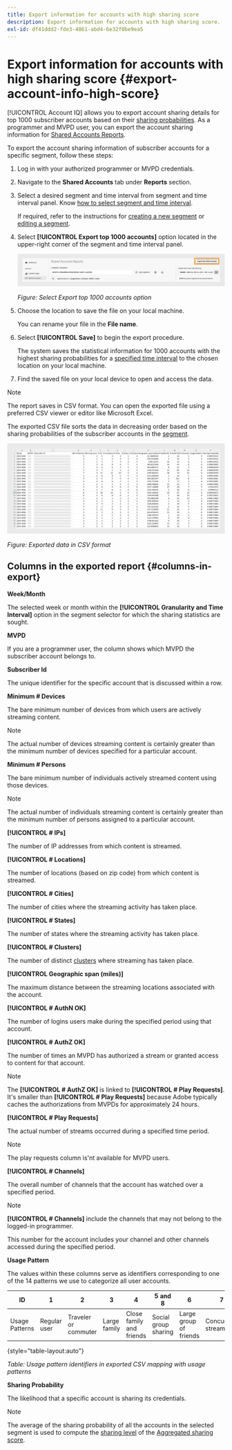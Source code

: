 ```yaml
---
title: Export information for accounts with high sharing score
description: Export information for accounts with high sharing score.
exl-id: df41ddd2-fde3-4861-abd4-6e32f0be9ea5
---
```

# Export information for accounts with high sharing score {#export-account-info-high-score}

[!UICONTROL Account IQ] allows you to export account sharing details for top 1000 subscriber accounts based on their [sharing probabilities](/help/accountiq/product-concepts.md#account-sharing-probability-def). As a programmer and MVPD user, you can export the account sharing information for [Shared Accounts Reports](/help/accountiq/shared-acc-reports.md).

To export the account sharing information of subscriber accounts for a specific segment, follow these steps:

1. Log in with your authorized programmer or MVPD credentials.
1. Navigate to the **Shared Accounts** tab under **Reports** section.
1. Select a desired segment and time interval from segment and time interval panel. Know [how to select segment and time interval](segments-timeinterval.md).

   If required, refer to the instructions for [creating a new segment](work-with-segments.md#create-new-segment) or [editing a segment](work-with-segments.md#create-new-segment).

1. Select **[!UICONTROL Export top 1000 accounts]** option located in the upper-right corner of the segment and time interval panel.

   ![Export top 1000 accounts](assets/export-top-1000-accounts.png)

   *Figure: Select Export top 1000 accounts option*

1. Choose the location to save the file on your local machine.

   You can rename your file in the **File name**.

1. Select **[!UICONTROL Save]** to begin the export procedure.

   The system saves the statistical information for 1000 accounts with the highest sharing probabilities for a [specified time interval](/help/accountiq/product-concepts.md#time-interval-def) to the chosen location on your local machine.

1. Find the saved file on your local device to open and access the data.

>[!NOTE]
>
>The report saves in CSV format. You can open the exported file using a preferred CSV viewer or editor like Microsoft Excel.

The exported CSV file sorts the data in decreasing order based on the sharing probabilities of the subscriber accounts in the [segment](/help/accountiq/product-concepts.md#segment-def). 

![exported data in csv format](assets/exported-csv.png)

*Figure: Exported data in CSV format*

## Columns in the exported report {#columns-in-export}

**Week/Month**

The selected week or month within the **[!UICONTROL Granularity and Time Interval]** option in the segment selector for which the sharing statistics are sought.

**MVPD**

If you are a programmer user, the column shows which MVPD the subscriber account belongs to.

**Subscriber Id**

The unique identifier for the specific account that is discussed within a row.

**Minimum # Devices**

The bare minimum number of devices from which users are actively streaming content.

>[!NOTE]
>
>The actual number of devices streaming content is certainly greater than the minimum number of devices specified for a particular account.

**Minimum # Persons**

The bare minimum number of individuals actively streamed content using those devices.

>[!NOTE]
>
>The actual number of individuals streaming content is certainly greater than the minimum number of persons assigned to a particular account.

**[!UICONTROL # IPs]**

The number of IP addresses from which content is streamed.

**[!UICONTROL # Locations]**

The number of locations (based on zip code) from which content is streamed.

**[!UICONTROL # Cities]**

The number of cities where the streaming activity has taken place.

**[!UICONTROL # States]**

The number of states where the streaming activity has taken place.

**[!UICONTROL # Clusters]**

The number of distinct [clusters](/help/accountiq/product-concepts.md#cluster-def) where streaming has taken place.

**[!UICONTROL Geographic span (miles)]**

The maximum distance between the streaming locations associated with the account.

**[!UICONTROL # AuthN OK]**

The number of logins users make during the specified period using that account.

**[!UICONTROL # AuthZ OK]**

The number of times an MVPD has authorized a stream or granted access to content for that account.

>[!NOTE]
>
>The **[!UICONTROL # AuthZ OK]** is linked to **[!UICONTROL # Play Requests]**. It's smaller than **[!UICONTROL # Play Requests]** because Adobe typically caches the authorizations from MVPDs for approximately 24 hours.

**[!UICONTROL # Play Requests]**

The actual number of streams occurred during a specified time period.

   >[!NOTE]
   >
   >The play requests column is'nt available for MVPD users.

**[!UICONTROL # Channels]**

The overall number of channels that the account has watched over a specified period.

>[!NOTE]
>
>**[!UICONTROL # Channels]** include the channels that may not belong to the logged-in programmer.
>
>This number for the account includes your channel and other channels accessed during the specified period.

**Usage Pattern**

The values within these columns serve as identifiers corresponding to one of the 14 patterns we use to categorize all user accounts.

 | ID | 1 | 2 | 3 | 4 | 5 and 8 | 6 | 7 | 9 | 10 and 11 | 12 | 13 | 14 |
 |---|---|---|---|---|---|---|---|---|---|---|---|---|
 | Usage Patterns | Regular user | Traveler or commuter | Large family | Close family and friends | Social group sharing | Large group of friends | Concurrent streaming | Community sharing | Uncertain behavior | Small family | Second home | Abnormal Usage |

{style="table-layout:auto"}

*Table: Usage pattern identifiers in exported CSV mapping with usage patterns*

**Sharing Probability**

The likelihood that a specific account is sharing its credentials.

>[!NOTE]
>
> The average of the sharing probability of all the accounts in the selected segment is used to compute the [sharing level](/help/accountiq/data-panels.md#sharing-level) of the [Aggregated sharing score](/help/accountiq/data-panels.md#aggregated-sharing).

